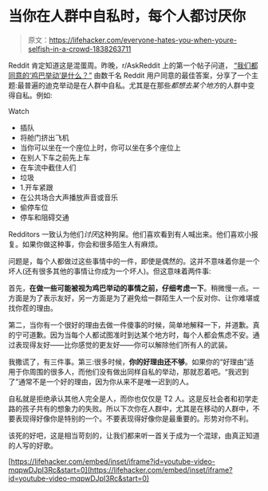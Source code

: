 # 当你在人群中自私时，每个人都讨厌你

> 原文：<https://lifehacker.com/everyone-hates-you-when-youre-selfish-in-a-crowd-1838263711>

Reddit 肯定知道这是混蛋周。昨晚，r/AskReddit 上的第一个帖子问道， [“我们都同意的‘鸡巴举动’是什么？”](https://old.reddit.com/r/AskReddit/comments/d6dfbb/what_is_something_we_can_all_agree_on_being_a/) 由数千名 Reddit 用户同意的最佳答案，分享了一个主题:最普遍的迪克举动是在人群中自私。尤其是在那些*都想去某个地方*的人群中变得自私。例如:

Watch

*   插队
*   将舱门挤出飞机
*   当你可以坐在一个座位上时，你可以坐在多个座位上
*   在别人下车之前先上车
*   在车流中截住人们
*   垃圾
*   1.开车紧跟
*   在公共场合大声播放声音或音乐
*   偷停车位
*   停车和阻碍交通

Redditors 一致认为他们*讨厌*这种狗屎。他们喜欢看到有人喊出来。他们喜欢小报复。如果你做这种事，你会和很多陌生人有麻烦。

问题是，每个人都做过这些事情中的一件，即使是偶然的。这并不意味着你是一个坏人(还有很多其他的事情让你成为一个坏人)。但这意味着两件事:

首先，**在做一些可能被视为鸡巴举动的事情之前，仔细考虑一下**。稍微慢一点。一方面是为了表示友好，另一方面是为了避免给一群陌生人一个反对你、让你难堪或找你茬的理由。

第二，当你有一个很好的理由去做一件傻事的时候，简单地解释一下，并道歉。真的宁可道歉。因为当每个人都试图准时到达某个地方时，每个人都会焦虑不安。通过表现得友好——比你感觉的更友好——你可以解除他们所有人的武装。

我撒谎了，有三件事。第三:很多时候，**你的好理由还不够**。如果你的“好理由”适用于你周围的很多人，而他们没有做出同样自私的举动，那就忍着吧。“我迟到了”通常不是一个好的理由，因为你从来不是唯一迟到的人。

自私就是拒绝承认其他人完全是人，而你也仅仅是 T2 人。这是反社会者和初学走路的孩子共有的想象力的失败。所以下次你在人群中，尤其是在移动的人群中，不要表现得好像你是特别的一个。不要表现得好像你是最重要的。形势对你不利。

该死的好吧，这是相当苛刻的，让我们都来听一首关于成为一个混球，由真正知道的人写的好歌。

 [https://lifehacker.com/embed/inset/iframe?id=youtube-video-mqpwDJpI3Rc&start=0](https://lifehacker.com/embed/inset/iframe?id=youtube-video-mqpwDJpI3Rc&start=0)
